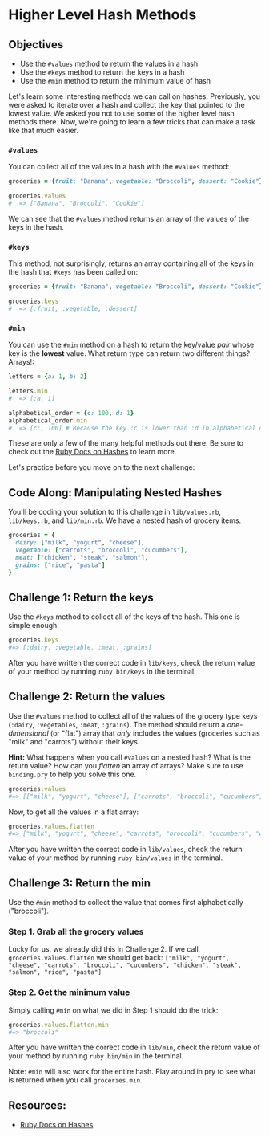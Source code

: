 
# Higher Level Hash Methods

## Objectives

* Use the `#values` method to return the values in a hash
* Use the `#keys` method to return the keys in a hash
* Use the `#min` method to return the minimum value of hash

Let's learn some interesting methods we can call on hashes. Previously, you were asked to iterate over a hash and collect the key that pointed to the lowest value. We asked you not to use some of the higher level hash methods there. Now, we're going to learn a few tricks that can make a task like that much easier.

### `#values`

You can collect all of the values in a hash with the `#values` method:

```ruby
groceries = {fruit: "Banana", vegetable: "Broccoli", dessert: "Cookie"}

groceries.values
#  => ["Banana", "Broccoli", "Cookie"]
```

We can see that the `#values` method returns an array of the values of the keys in the hash.

### `#keys`

This method, not surprisingly, returns an array containing all of the keys in the hash that `#keys` has been called on:

```ruby
groceries = {fruit: "Banana", vegetable: "Broccoli", dessert: "Cookie"}

groceries.keys
#  => [:fruit, :vegetable, :dessert]
```

### `#min`

You can use the `#min` method on a hash to return the key/value *pair* whose key is the **lowest** value. What return type can return two different things? Arrays!:

```ruby
letters = {a: 1, b: 2}

letters.min
#  => [:a, 1]

alphabetical_order = {c: 100, d: 1}
alphabetical_order.min
#  => [c:, 100] # Because the key :c is lower than :d in alphabetical order.
```

These are only a few of the many helpful methods out there. Be sure to check out the [Ruby Docs on Hashes](http://ruby-doc.org/core/Hash.html) to learn more.

Let's practice before you move on to the next challenge:


## Code Along: Manipulating Nested Hashes

You'll be coding your solution to this challenge in `lib/values.rb`, `lib/keys.rb`, and `lib/min.rb`. We have a nested hash of grocery items.

```ruby
groceries = {
  dairy: ["milk", "yogurt", "cheese"],
  vegetable: ["carrots", "broccoli", "cucumbers"],
  meat: ["chicken", "steak", "salmon"],
  grains: ["rice", "pasta"]
}
```

## Challenge 1: Return the keys

Use the `#keys` method to collect all of the keys of the hash. This one is simple enough.

```ruby
groceries.keys
#=> [:dairy, :vegetable, :meat, :grains]
```

After you have written the correct code in `lib/keys`, check the return value of your method by running `ruby bin/keys` in the terminal.

## Challenge 2: Return the values

Use the `#values` method to collect all of the values of the grocery type keys (`:dairy`, `:vegetables`, `:meat`, `:grains`). The method should return a *one-dimensional* (or "flat") array that *only* includes the values (groceries such as "milk" and "carrots") without their keys.

**Hint:** What happens when you call `#values` on a nested hash? What is the return value? How can you *flatten* an array of arrays? Make sure to use `binding.pry` to help you solve this one.

```ruby
groceries.values
#=> [["milk", "yogurt", "cheese"], ["carrots", "broccoli", "cucumbers"], ["chicken", "steak", "salmon"], ["rice", "pasta"]]
```
Now, to get all the values in a flat array:

```ruby
groceries.values.flatten
#=> ["milk", "yogurt", "cheese", "carrots", "broccoli", "cucumbers", "chicken", "steak", "salmon", "rice", "pasta"]
```

After you have written the correct code in `lib/values`, check the return value of your method by running `ruby bin/values` in the terminal.

## Challenge 3: Return the min

Use the `#min` method to collect the value that comes first alphabetically ("broccoli").

### Step 1. Grab all the grocery values

Lucky for us, we already did this in Challenge 2. If we call, `groceries.values.flatten` we should get back: `["milk", "yogurt", "cheese", "carrots", "broccoli", "cucumbers", "chicken", "steak", "salmon", "rice", "pasta"]`

### Step 2. Get the minimum value

Simply calling `#min` on what we did in Step 1 should do the trick:

```ruby
groceries.values.flatten.min
#=> "broccoli"
```

After you have written the correct code in `lib/min`, check the return value of your method by running `ruby bin/min` in the terminal.

Note: `#min` will also work for the entire hash. Play around in pry to see what is returned when you call `groceries.min`.

## Resources:

* [Ruby Docs on Hashes](http://ruby-doc.org/core/Hash.html)


